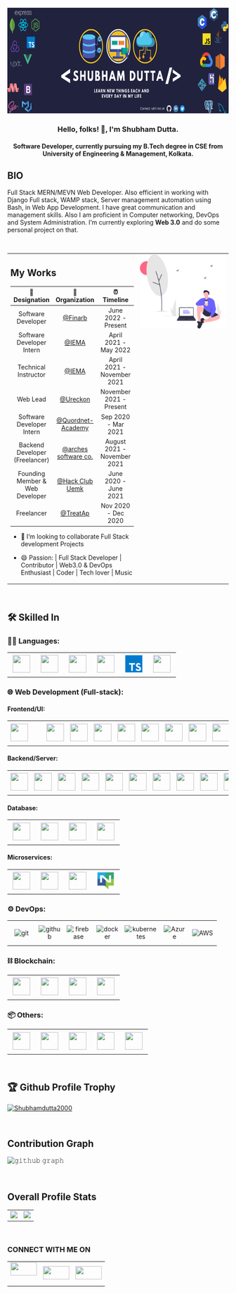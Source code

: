 <img src="./images/header.png" height="240" width="100%"></a>

<h3 align="center">Hello, folks! 👋, I'm Shubham Dutta. </h3>

<h4 align="center"> Software Developer, currently pursuing my B.Tech degree in CSE from University of Engineering & Management, Kolkata. </h4>

## BIO

Full Stack MERN/MEVN Web Developer. Also efficient in working with Django Full stack, WAMP stack, Server management automation using Bash, in Web App Development. I have great communication and management skills. Also I am proficient in Computer networking, DevOps and System Administration. I’m currently exploring **Web 3.0** and do some personal project on that.

<br />

<table style="border: none">
  <tr >
  <td width="42%">

## My Works

|      💼 Designation       |                             🏢Organization                              |      ⏰Timeline      |
| :-----------------------: | :---------------------------------------------------------------------: | :------------------: |
|   Software Developer      |                     [@Finarb](https://www.linkedin.com/company/finarb-consulting/)            | June 2022 - Present  |
|   Software Developer Intern |                      [@IEMA](https://www.linkedin.com/company/iemaiemlabs/)                  | April 2021 - May 2022 |
|   Technical Instructor    |                      [@IEMA](https://www.linkedin.com/company/iemaiemlabs/)                       | April 2021 - November 2021 |
| Web Lead | [@Ureckon](https://www.ureckon.org) | November 2021 - Present |
| Software Developer Intern | [@Quordnet-Academy](https://www.linkedin.com/company/quordnet-academy/) | Sep 2020 - Mar 2021  |
| Backend Developer (Freelancer) | [@arches software co.](https://www.linkedin.com/company/arches-software/) | August 2021 - November 2021 |
| Founding Member & Web Developer | [@Hack Club Uemk](https://www.linkedin.com/company/hackclubuemk/) | June 2020 - June 2021 |
| Freelancer | [@TreatAp]() | Nov 2020 - Dec 2020 |
    

- 👯 I’m looking to collaborate Full Stack development Projects
- 😄 Passion: | Full Stack Developer | Contributor | Web3.0 & DevOps Enthusiast | Coder | Tech lover | Music

  </td>
  
  <td width="58%" valign="top">
  <img align="right" src="./images/work2.svg" />
  </td>
  </tr>
</table>

<br />
<h2>🛠️ Skilled In</h2>

<h3>👨‍💻 Languages:</h3>
<table><tr>
  <td style="width:50px;height:50px;text-align:center;"><img src="https://cdn.iconscout.com/icon/free/png-512/c-programming-569564.png" width="40" height="40"></td>
  <td style="width:50px;height:50px;text-align:center;"><img src="https://miro.medium.com/max/1200/1*Wd5q3FM1ne7y8y1Xojh-8g.png" width="40" height="40"></td>
  <td style="width:50px;height:50px;text-align:center;"><img src="https://blog.canadianwebhosting.com/wp-content/uploads/2018/04/javascript-logo.png" width="40" height="40"></td>
  <td style="width:50px;height:50px;text-align:center;"><img src="https://www.citypng.com/public/uploads/preview/hd-python-logo-symbol-transparent-png-735811696257415dbkifcuokn.png" width="40" height="40"></td>
  <td style="width:50px;height:50px;text-align:center;"><img src="https://raw.githubusercontent.com/devicons/devicon/master/icons/typescript/typescript-original.svg" width="40" height="40"></td>
  <td style="width:50px;height:50px;text-align:center;"><img src="https://upload.wikimedia.org/wikipedia/commons/4/4f/Csharp_Logo.png" width="40" height="40"></td>

</tr></table>

<h3>🌐 Web Development (Full-stack):</h3>

<h4>Frontend/UI:</h4>
<table><tr>
  <td style="width:50px;height:50px;text-align:center;"><img src="https://d2eip9sf3oo6c2.cloudfront.net/tags/images/000/000/184/landscape/html5.png" width="40" height="40"></td>
  <td style="width:50px;height:50px;text-align:center;"><img src="https://raw.githubusercontent.com/devicons/devicon/master/icons/css3/css3-original-wordmark.svg" width="40" height="40"></td>
  <td style="width:50px;height:50px;text-align:center;"><img src="https://raw.githubusercontent.com/devicons/devicon/master/icons/sass/sass-original.svg" width="40" height="40"></td>
  <td style="width:50px;height:50px;text-align:center;"><img src="https://www.vectorlogo.zone/logos/tailwindcss/tailwindcss-icon.svg" width="40" height="40"></td>
  <td style="width:50px;height:50px;text-align:center;"><img src="https://img.icons8.com/color/452/bootstrap.png" width="40" height="40"></td>
  <td style="width:50px;height:50px;text-align:center;"><img src="https://avatars.githubusercontent.com/u/70142?s=200&v=4" width="40" height="40"></td>
  <td style="width:50px;height:50px;text-align:center;"><img src="https://upload.wikimedia.org/wikipedia/commons/thumb/a/a7/React-icon.svg/1200px-React-icon.svg.png" width="40" height="40"></td>
  <td style="width:50px;height:50px;text-align:center;"><img src="https://brandslogos.com/wp-content/uploads/images/redux-logo-vector.svg" width="40" height="40"></td>
  <td style="width:50px;height:50px;text-align:center;"><img src="https://avatars.githubusercontent.com/u/6128107?s=200&v=4" width="40" height="40"></td>
  <td style="width:50px;height:50px;text-align:center;"><img src="https://cdn.worldvectorlogo.com/logos/angular-icon.svg" width="40" height="40"></td>
  <td style="width:50px;height:50px;text-align:center;"><img src="https://upload.wikimedia.org/wikipedia/commons/thumb/a/a1/AJAX_logo_by_gengns.svg/1200px-AJAX_logo_by_gengns.svg.png" width="40" height="40"></td>
</tr></table>

<h4>Backend/Server:</h4>
<table><tr>
  <td style="width:50px;height:50px;text-align:center;"><img src="https://cdn.iconscout.com/icon/free/png-512/node-js-1174925.png" width="40" height="40"></td>
  <td style="width:50px;height:50px;text-align:center;"><img src="https://encrypted-tbn0.gstatic.com/images?q=tbn:ANd9GcR0syl-pMTbiJQw4yW4R0Ll8A3a-K8jAw2M_Q&usqp=CAU" width="40" height="40"></td>
  <td style="width:50px;height:50px;text-align:center;"><img src="https://encrypted-tbn0.gstatic.com/images?q=tbn:ANd9GcT8ZPGP8pUjV05Vjq1JYNSgAN22HhW_AOfnYA&usqp=CAU" width="40" height="40"></td>
  <td style="width:50px;height:50px;text-align:center;"><img src="https://raw.githubusercontent.com/soumyadip007/soumyadip007/master/img/web/security/jwt.png" width="40" height="40"></td>
  <td style="width:50px;height:50px;text-align:center;"><img src="https://raw.githubusercontent.com/soumyadip007/soumyadip007/master/img/web/security/oauth.png" width="40" height="40"></td>
  <td style="width:50px;height:50px;text-align:center;"><img src="https://miro.medium.com/max/400/1*YI1tt4kGzvea-v4dAhZ90w.png" width="40" height="40"></td>
  <td style="width:50px;height:50px;text-align:center;"><img src="https://www.perceptionsystem.com/wp-content/uploads/2020/12/php-plain.svg" width="40" height="40"></td>
  <td style="width:50px;height:50px;text-align:center;"><img src="https://upload.wikimedia.org/wikipedia/commons/thumb/7/75/Django_logo.svg/1920px-Django_logo.svg.png" width="40" height="40"></td>
  <td style="width:50px;height:50px;text-align:center;"><img src="https://www.shutterstock.com/image-vector/rest-api-icon-isolated-flat-260nw-2585260099.jpg" width="40" height="40"></td>
  <td style="width:50px;height:50px;text-align:center;"><img src="https://camo.githubusercontent.com/86d9ca3437f5034da052cf0fd398299292aab0e4479b58c20f2fc37dd8ccbe05/68747470733a2f2f666173746170692e7469616e676f6c6f2e636f6d2f696d672f6c6f676f2d6d617267696e2f6c6f676f2d7465616c2e706e67" width="40" height="40"></td>
  <td style="width:50px;height:50px;text-align:center;"><img src="https://e7.pngegg.com/pngimages/453/918/png-clipart-net-framework-software-framework-microsoft-corporation-model-view-controller-java-server-pages-blue-text.png" width="40" height="40"></td>
</tr></table>

<h4>Database:</h4>
<table><tr>
  <td style="width:50px;height:50px;text-align:center;"><img src="https://download.logo.wine/logo/MySQL/MySQL-Logo.wine.png" width="40" height="40"></td>
  <td style="width:50px;height:50px;text-align:center;"><img src="https://img.icons8.com/color/452/mongodb.png" width="40" height="40"></td>
  <td style="width:50px;height:50px;text-align:center;"><img src="https://raw.githubusercontent.com/soumyadip007/soumyadip007/master/img/db/redis.png" width="40" height="40"></td>
  <td style="width:50px;height:50px;text-align:center;"><img src="https://w7.pngwing.com/pngs/559/367/png-transparent-postgresql-object-relational-database-oracle-database-freebsd-icon-text-logo-head.png" width="40" height="40"></td>
</tr></table>

<h4>Microservices:</h4>
<table><tr>
  <td style="width:50px;height:50px;text-align:center;"><img src="https://raw.githubusercontent.com/soumyadip007/soumyadip007/master/img/web/ms/rest.png" width="40" height="40"></td>
  <td style="width:50px;height:50px;text-align:center;"><img src="https://raw.githubusercontent.com/soumyadip007/soumyadip007/master/img/web/ms/elastic.png" width="40" height="40"></td>
  <td style="width:50px;height:50px;text-align:center;"><img src="https://avatars.githubusercontent.com/u/96669?s=200&v=4" width="40" height="40"></td>
  <td style="width:50px;height:50px;text-align:center;"><img src="https://raw.githubusercontent.com/docker-library/docs/ad703934a62fabf54452755c8486698ff6fc5cc2/nats-streaming/logo.png" width="40" height="40"></td>
</tr></table>

<h3>⚙️ DevOps:</h3>
<table><tr>
  <td style="width:50px;height:50px;text-align:center;"><img alt="git" src="https://github.com/Subhampreet/Subhampreet/blob/master/logos/git.png?raw=true" width="40" height="40"></td>
  <td style="width:50px;height:50px;text-align:center;"><img alt="github" src="https://github.githubassets.com/images/modules/logos_page/GitHub-Mark.png" width="40" height="40"></td>
  <td style="width:50px;height:50px;text-align:center;"><img alt="firebase" src="https://www.vectorlogo.zone/logos/firebase/firebase-icon.svg" width="40" height="40"></td>
  <td style="width:50px;height:50px;text-align:center;"><img alt="docker" src="https://avatars.githubusercontent.com/u/5429470?s=200&v=4" width="40" height="40"></td>
  <td style="width:50px;height:50px;text-align:center;"><img alt="kubernetes" src="https://avatars.githubusercontent.com/u/13629408?s=200&v=4" width="40" height="40"></td>
  <td style="width:50px;height:50px;text-align:center;"><img alt="Azure" src="https://swimburger.net/media/0zcpmk1b/azure.jpg" width="40" height="40"></td>
  <td style="width:50px;height:50px;text-align:center;"><img alt="AWS" src="https://encrypted-tbn0.gstatic.com/images?q=tbn:ANd9GcTBqBlKIGFAA8PcRh-9V_WiO-KCXaY-Gyie8Q&s" width="40" height="40"></td>
</tr></table>

<h3>⛓️ Blockchain:</h3>
<table><tr>
  <td style="width:50px;height:50px;text-align:center;"><img src="https://user-images.githubusercontent.com/62681943/138570714-3318bf9a-88c8-4e4c-8861-e34d7cccbfa9.png?raw=true" width="40" height="40"></td>
  <td style="width:50px;height:50px;text-align:center;"><img src="https://user-images.githubusercontent.com/62681943/138570862-3e6be8b6-1f32-4279-ad8c-36726a46970f.png?raw=true" width="40" height="40"></td>
  <td style="width:50px;height:50px;text-align:center;"><img src="https://user-images.githubusercontent.com/62681943/138570921-cf4d7b92-6413-4a9f-92a0-5ae36a20921f.png?raw=true" width="40" height="40"></td>
  <td style="width:50px;height:50px;text-align:center;"><img src="https://user-images.githubusercontent.com/62681943/138570961-38dec7bc-5f15-4f09-849a-2f73f0f7cfd7.png?raw=true" width="40" height="40"></td>
</tr></table>

<h3>📦 Others:</h3>
<table><tr>
  <td style="width:50px;height:50px;text-align:center;"><img src="https://www.chaijs.com/img/chai-logo.png" width="40" height="40"></td>
  <td style="width:50px;height:50px;text-align:center;"><img src="https://cldup.com/xFVFxOioAU.svg" width="40" height="40"></td>
  <td style="width:50px;height:50px;text-align:center;"><img src="https://d2eip9sf3oo6c2.cloudfront.net/tags/images/000/000/940/full/jestlogo.png" width="40" height="40"></td>
  <td style="width:50px;height:50px;text-align:center;"><img src="https://avatars.githubusercontent.com/u/983927?s=200&v=4" width="40" height="40"></td>
  <td style="width:50px;height:50px;text-align:center;"><img src="https://encrypted-tbn0.gstatic.com/images?q=tbn:ANd9GcQ_icP-qMVsx7hTMAH4BaqbroHDdZ0QoS_p6w&s" width="40" height="40"></td>
</tr></table>

<br />

## 🏆 Github Profile Trophy </h2>

<p align="left"> <a href="https://github.com/ryo-ma/github-profile-trophy"><img src="https://github-profile-trophy.vercel.app/?username=Shubhamdutta2000&theme=dracula" alt="Shubhamdutta2000" /></a> </p>

<br />

## Contribution Graph

![𝚐𝚒𝚝𝚑𝚞𝚋 𝚐𝚛𝚊𝚙𝚑](https://activity-graph.herokuapp.com/graph?username=Shubhamdutta2000&theme=react-dark&hide_border=true&area=true)

<br />

## Overall Profile Stats

<table>
  <tr >
      <td align="right" valign="top">
        <img src="https://github-readme-stats.vercel.app/api/?username=Shubhamdutta2000&count_private=true&theme=merko&show_icons=true&hide=prs" style="vertical-align: top;" />
    </td>
    <td valign="top">
      <img src="https://github-readme-stats.vercel.app/api/top-langs/?username=Shubhamdutta2000&layout=compact&theme=merko" />
    </td>

  </tr>
</table>

<br />

### CONNECT WITH ME ON

  <table>
    <tr>
        <td style="width:50px;height:50px;text-align:center;"> <a href="https://www.linkedin.com/in/shubham-dutta-b342691a6/"><img height="30" src="https://static.vecteezy.com/system/resources/previews/023/986/926/non_2x/linkedin-logo-linkedin-logo-transparent-linkedin-icon-transparent-free-free-png.png"  width="60" height="60"></a>&nbsp;&nbsp;</td>
        <td style="width:50px;height:50px;text-align:center;"> <a href="https://twitter.com/Shubham_dutta15"><img height="30" src="https://pngdownload.io/wp-content/uploads/2023/12/X-logo-social-media-icon-transparent-png-jpg.webp"  width="60" height="60"></a></td>
        <td style="width:50px;height:50px;text-align:center;"><a href="https://dev.to/shubhamdutta2000"><img height="30" src="https://encrypted-tbn0.gstatic.com/images?q=tbn:ANd9GcQ0hSfyHKwWGd1V4Mc1tpucPh8sVqkqQmlYsQ&usqp=CAU"  width="60" height="60"></a></td>
    </tr>
  </table>



